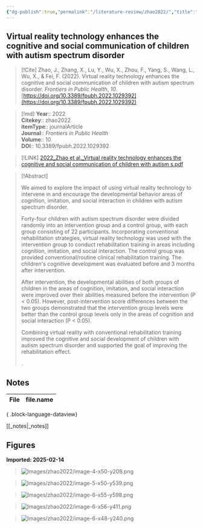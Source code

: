 ```yaml
---
{"dg-publish":true,"permalink":"/literature-review/zhao2022/","title":"Virtual reality technology enhances the cognitive and social communication of children with autism spectrum disorder","tags":["virtualreality","Autism"]}
---
```



## Virtual reality technology enhances the cognitive and social communication of children with autism spectrum disorder

> [!Cite]
> Zhao, J., Zhang, X., Lu, Y., Wu, X., Zhou, F., Yang, S., Wang, L., Wu, X., & Fei, F. (2022). Virtual reality technology enhances the cognitive and social communication of children with autism spectrum disorder. _Frontiers in Public Health_, _10_. [https://doi.org/10.3389/fpubh.2022.1029392](https://doi.org/10.3389/fpubh.2022.1029392)


>[!md]
> **Year**:: 2022   
> **Citekey**:: zhao2022  
> **itemType**:: journalArticle  
> **Journal**:: *Frontiers in Public Health*  
> **Volume**:: 10  
> **DOI**:: 10.3389/fpubh.2022.1029392    

> [!LINK] 
> [2022_Zhao et al._Virtual reality technology enhances the cognitive and social communication of children with autism s.pdf](zotero://select/library/items/CSI7W9RQ)

> [!Abstract]
>
> <sec><title>Objective</title><p>We aimed to explore the impact of using virtual reality technology to intervene in and encourage the developmental behavior areas of cognition, imitation, and social interaction in children with autism spectrum disorder.</p></sec><sec><title>Methods</title><p>Forty-four children with autism spectrum disorder were divided randomly into an intervention group and a control group, with each group consisting of 22 participants. Incorporating conventional rehabilitation strategies, virtual reality technology was used with the intervention group to conduct rehabilitation training in areas including cognition, imitation, and social interaction. The control group was provided conventional/routine clinical rehabilitation training. The children's cognitive development was evaluated before and 3 months after intervention.</p></sec><sec><title>Results</title><p>After intervention, the developmental abilities of both groups of children in the areas of cognition, imitation, and social interaction were improved over their abilities measured before the intervention (<italic>P</italic> &lt; 0.05). However, post-intervention score differences between the two groups demonstrated that the intervention group levels were better than the control group levels only in the areas of cognition and social interaction (<italic>P</italic> &lt; 0.05).</p></sec><sec><title>Conclusion</title><p>Combining virtual reality with conventional rehabilitation training improved the cognitive and social development of children with autism spectrum disorder and supported the goal of improving the rehabilitation effect.</p></sec>
>.
> 


## Notes

| File | file.name |
| ---- | --------- |

{ .block-language-dataview}

[[_notes\|_notes]]

## Figures

**Imported: 2025-02-14**

> ![Images/zhao2022/image-4-x50-y208.png](/img/user/Images/zhao2022/image-4-x50-y208.png)

> ![Images/zhao2022/image-5-x50-y539.png](/img/user/Images/zhao2022/image-5-x50-y539.png)

> ![Images/zhao2022/image-6-x55-y598.png](/img/user/Images/zhao2022/image-6-x55-y598.png)

> ![Images/zhao2022/image-6-x56-y411.png](/img/user/Images/zhao2022/image-6-x56-y411.png)

> ![Images/zhao2022/image-6-x48-y240.png](/img/user/Images/zhao2022/image-6-x48-y240.png)